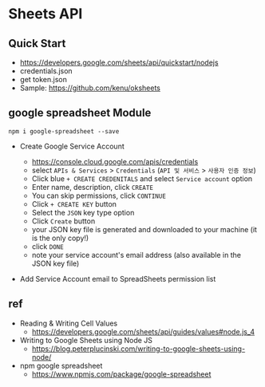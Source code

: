 # Sheets API

## Quick Start
- https://developers.google.com/sheets/api/quickstart/nodejs
- credentials.json
- get token.json
- Sample: https://github.com/kenu/oksheets

## google spreadsheet Module
```
npm i google-spreadsheet --save
```
- Create Google Service Account
  - https://console.cloud.google.com/apis/credentials
  - select `APIs & Services` > `Credentials` (`API 및 서비스` > `사용자 인증 정보`)
  - Click blue `+ CREATE CREDENITALS` and select `Service account` option
  - Enter name, description, click `CREATE`
  - You can skip permissions, click `CONTINUE`
  - Click `+ CREATE KEY` button
  - Select the `JSON` key type option
  - Click `Create` button
  - your JSON key file is generated and downloaded to your machine (it is the only copy!)
  - click `DONE`
  - note your service account's email address (also available in the JSON key file)

- Add Service Account email to SpreadSheets permission list

## ref
- Reading & Writing Cell Values
  - https://developers.google.com/sheets/api/guides/values#node.js_4
- Writing to Google Sheets using Node JS
  - https://blog.peterplucinski.com/writing-to-google-sheets-using-node/
- npm google spreadsheet
  - https://www.npmjs.com/package/google-spreadsheet
